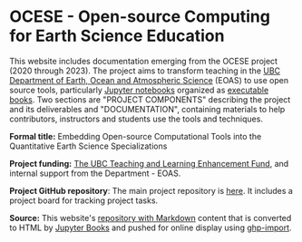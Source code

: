 
# OCESE - Open-source Computing for Earth Science Education

This website includes documentation emerging from the OCESE project (2020 through 2023). The project aims to transform teaching in the [UBC Department of Earth, Ocean and Atmospheric Science](https://www.eoas.ubc.ca) (EOAS) to use open source tools, particularly [Jupyter notebooks](https://www.jupyter.org) organized as [executable books](https://executablebooks.org/en/latest/). Two sections are "PROJECT COMPONENTS" describing the project and its deliverables and "DOCUMENTATION", containing materials to help contributors, instructors and students use the tools and techniques.

**Formal title:** Embedding Open-source Computational Tools into the Quantitative Earth Science Specializations

**Project funding:** [The UBC Teaching and Learning Enhancement Fund](https://tlef.ubc.ca/funded-proposals/entry/714/), and internal support from the Department - EOAS.

**Project GitHub repository**: The main project repository is [here](https://github.com/eoas-ubc/eoas_tlef). It includes a project board for tracking project tasks.

**Source:** This website's [repository with Markdown](https://github.com/eoas-ubc/eoas-ubc.github.io) content that is converted to HTML by [Jupyter Books](https://jupyterbook.org/intro.html) and pushed for online display using [ghp-import](https://pypi.org/project/ghp-import/).
